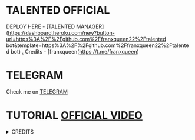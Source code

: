 # TALENTED OFFICIAL

DEPLOY HERE - [TALENTED MANAGER](https://dashboard.heroku.com/new?button-url=https%3A%2F%2Fgithub.com%2Ffranxqueen22%2Ftalented bot&template=https%3A%2F%2Fgithub.com%2Ffranxqueen22%2Ftalented bot)
[.](https://heroku.com/deploy)
Credits - [franxqueen(https://t.me/franxqueen)

# TELEGRAM
Check me on [TELEGRAM](https://t.me/fran_x_queen)
# TUTORIAL [OFFICIAL VIDEO](https://youtu.be/JK9cLTDZUR0)

<details>
<summary> CREDITS </summary>
<h1> LEGEND X </h1>
<h1> PROBOY X </h1>
<h1> TEAMLEGEND </h1>
</details>

